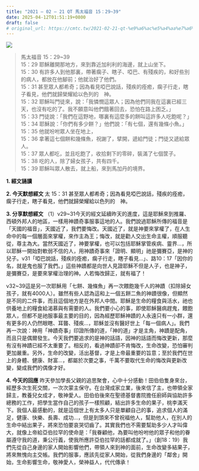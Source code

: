 ```yaml
---
title: "2021 – 02 – 21 QT 馬太福音 15：29~39"
date: 2025-04-12T01:51:19+0800
draft: false
# original_url: https://cmtc.tw/2021-02-21-qt-%e9%a6%ac%e5%a4%aa%e7%a6%8f%e9%9f%b3-15%ef%bc%9a2939
---
```


![](/images/qt.jpg)
> 馬太福音 15：29\~39  
> 15：29 耶穌離開那地方，來到靠近加利利的海邊，就上山坐下。  
> 15：30 有許多人到他那裏，帶著瘸子、瞎子、啞巴、有殘疾的，和好些別的病人，都放在他腳前；他就治好了他們。  
> 15：31 甚至眾人都希奇；因為看見啞巴說話，殘疾的痊癒，瘸子行走，瞎子看見，他們就歸榮耀給以色列的　神。  
> 15：32 耶穌叫門徒來，說：「我憐憫這眾人；因為他們同我在這裏已經三天，也沒有吃的了。我不願意叫他們餓著回去，恐怕在路上困乏。」  
> 15：33 門徒說：「我們在這野地，哪裏有這麼多的餅叫這許多人吃飽呢？」  
> 15：34 耶穌說：「你們有多少餅？」他們說：「有七個，還有幾條小魚。」  
> 15：35 他就吩咐眾人坐在地上，  
> 15：36 拿著這七個餅和幾條魚，祝謝了，擘開，遞給門徒；門徒又遞給眾人。  
> 15：37 眾人都吃，並且吃飽了，收拾剩下的零碎，裝滿了七個筐子。  
> 15：38 吃的人，除了婦女孩子，共有四千。  
> 15：39 耶穌叫眾人散去，就上船，來到馬加丹的境界。

**1. 經文誦讀**

**2.  今天默想經文**
太 15：31 甚至眾人都希奇；因為看見啞巴說話，殘疾的痊癒，瘸子行走，瞎子看見，他們就歸榮耀給以色列的　神。

**3. 分享默想經文**
（1）v29\~31今天的經文延續昨天的進度，這是耶穌來到推羅、西頓外邦人的地區，一樣用神蹟奇事服事這地的人。我們說過耶穌所傳的福音是「天國的福音」，天國近了，我們要悔改。天國近了，就是神要來掌權了，在人生命中的每一個層面來掌權，來作主為王；悔改，就是勸人交出生命主權，順服聽從，尊主為大。當然天國近了，神要掌權，也可以包括耶穌掌管疾病、靈界…，所以耶穌一開始對軟弱不信的人，用神蹟奇事來「證明、顯明」祂是彌賽亞，是神的兒子。v31「啞巴說話，殘疾的痊癒，瘸子行走，瞎子看見…」、路10：17「因你的名，就是鬼也服了我們。」這些神蹟都是向世人見證耶穌不但是人子，也是神子，是彌賽亞，是要來掌權治理的神。人若悔改歸正，就有福了！

v32\~39這是另一次耶穌用「七餅、幾條魚」再一次餵飽幾千人的神蹟（扣除婦女孩子，就有4000人）。雖然有些人認為這和上一個五餅二魚的神蹟很像，但顯然是不同的二件事，而且這個地方是在外邦人中間。耶穌是生命的糧食與活水，祂也供養地上的糧食給渴慕與有需要的人。我們要小心的事，即使耶穌醫病趕鬼，餵飽眾人，但都不是祂服事最主要的目的，因為經歷耶穌神蹟的人永遠只有一小群，還有更多的人仍然眼瞎、耳聾、殘疾…，耶穌並沒有醫好世上「每一個病人」。我們再一次說：神用「神蹟奇事」印證所傳的道，「神的道」才是主角，神蹟是配角，而且只是偶爾發生。今天我們要追求的是神的話語，因神的話語而悔改更新，那麼有沒有神蹟已經不太重要了。相反的，看過神蹟卻不肯悔改，生命改變，恐怕審判更加嚴重。另外，生命的改變，活出基督，才是上帝最重要的旨意；至於我們在世上的身體、健康、財富…，都屬於次要之事，千萬不要取代生命的悔改與更新改變，變成我們的偶像才好。

**4. 今天的回應**
昨天參加學長父親的追思聚會，心中十分感動！田伯伯隻身來台，經歷多次生死交關，一次次蒙主保守。在台灣成家立業，後來信了主，也帶領全家歸主，教養兒女成才，敬神愛人。田伯伯後來在聖德基督書院擔任廚師與協助許多總務的工作，把學生當作自己的孩子一樣照顧，結出許多生命的果子，桃李滿天下。我個人最感動的，就是這個世上有太多人只是單顧自己的事，追求個人的滿足，健康、快樂、長壽、成功…，但是到頭來不曾祝福他人，幫助他人，在別人的生命中結出果子，將來恐怕要哀哭切齒了。其實我們也不需要幫助多少人才叫偉大，就像上帝給亞伯拉罕的使命是：「我眷顧他，為要叫他吩咐他的眾子和他的眷屬遵守我的道，秉公行義，使我所應許亞伯拉罕的話都成就了。」（創18：19）我們先從自己身邊的家人開始影響他們，帶領人來到神的面前，生命改變多結果子，將來無愧向主交帳。我們的服事，應該先從家人開始，從我們身邊的「鄰舍」開始，生命影響生命，敬神愛人，榮神益人，代代傳承！
